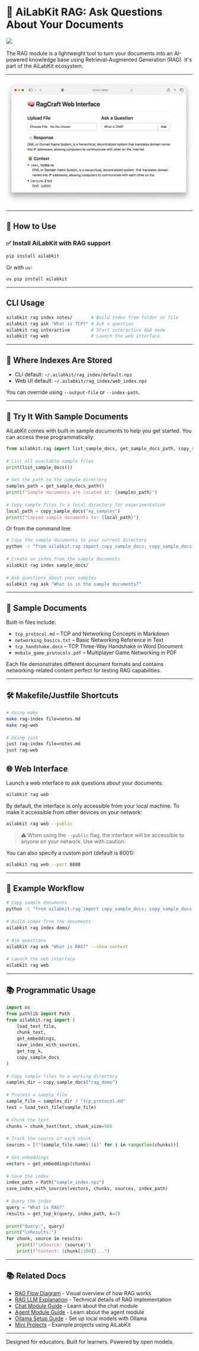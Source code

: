# 🧠 AiLabKit RAG: Ask Questions About Your Documents

[![](https://img.shields.io/badge/CLI-AiLabKit_RAG-blue)](#cli-usage)

The RAG module is a lightweight tool to turn your documents into an AI-powered knowledge base using Retrieval-Augmented Generation (RAG). It's part of the AiLabKit ecosystem.

---

![AiLabKit RAG Web Interface](assets/ragcraft-web-preview.png)

---

## 🚀 How to Use

### ✅ Install AiLabKit with RAG support

```bash
pip install ailabkit
```

Or with `uv`:

```bash
uv pip install ailabkit
```

---

## CLI Usage

```bash
ailabkit rag index notes/       # Build index from folder or file
ailabkit rag ask "What is TCP?" # Ask a question
ailabkit rag interactive        # Start interactive Q&A mode
ailabkit rag web                # Launch the web interface
```

---

## 📁 Where Indexes Are Stored

- CLI default: `~/.ailabkit/rag_index/default.npz`
- Web UI default: `~/.ailabkit/rag_index/web_index.npz`

You can override using `--output-file` or `--index-path`.

---

## 🧪 Try It With Sample Documents

AiLabKit comes with built-in sample documents to help you get started. You can access these programmatically:

```python
from ailabkit.rag import list_sample_docs, get_sample_docs_path, copy_sample_docs

# List all available sample files
print(list_sample_docs())

# Get the path to the sample directory
samples_path = get_sample_docs_path()
print(f"Sample documents are located at: {samples_path}")

# Copy sample files to a local directory for experimentation
local_path = copy_sample_docs("my_samples")
print(f"Copied sample documents to: {local_path}")
```

Or from the command line:

```bash
# Copy the sample documents to your current directory
python -c "from ailabkit.rag import copy_sample_docs; copy_sample_docs()"

# Create an index from the sample documents
ailabkit rag index sample_docs/

# Ask questions about your samples
ailabkit rag ask "What is in the sample documents?"
```

---

## 📂 Sample Documents

Built-in files include:

- `tcp_protocol.md` – TCP and Networking Concepts in Markdown
- `networking_basics.txt` – Basic Networking Reference in Text
- `tcp_handshake.docx` – TCP Three-Way Handshake in Word Document
- `mobile_game_protocols.pdf` – Multiplayer Game Networking in PDF

Each file demonstrates different document formats and contains networking-related content perfect for testing RAG capabilities.

---

## 🛠️ Makefile/Justfile Shortcuts

```bash
# Using make
make rag-index file=notes.md
make rag-web

# Using just
just rag-index file=notes.md
just rag-web
```

## 🌐 Web Interface

Launch a web interface to ask questions about your documents:

```bash
ailabkit rag web
```

By default, the interface is only accessible from your local machine. To make it accessible from other devices on your network:

```bash
ailabkit rag web --public
```

> ⚠️ When using the `--public` flag, the interface will be accessible to anyone on your network. Use with caution.

You can also specify a custom port (default is 8001):

```bash
ailabkit rag web --port 8888
```

---

## 🧠 Example Workflow

```bash
# Copy sample documents
python -c "from ailabkit.rag import copy_sample_docs; copy_sample_docs('demo')"

# Build index from the documents
ailabkit rag index demo/

# Ask questions
ailabkit rag ask "What is RAG?" --show-context

# Launch the web interface
ailabkit rag web
```

---

## 📚 Programmatic Usage

```python
import os
from pathlib import Path
from ailabkit.rag import (
    load_text_file, 
    chunk_text, 
    get_embeddings, 
    save_index_with_sources,
    get_top_k,
    copy_sample_docs
)

# Copy sample files to a working directory
samples_dir = copy_sample_docs("rag_demo")

# Process a sample file
sample_file = samples_dir / "tcp_protocol.md"
text = load_text_file(sample_file)

# Chunk the text
chunks = chunk_text(text, chunk_size=50)

# Track the source of each chunk
sources = [f"{sample_file.name}:{i}" for i in range(len(chunks))]

# Get embeddings
vectors = get_embeddings(chunks)

# Save the index
index_path = Path("sample_index.npz")
save_index_with_sources(vectors, chunks, sources, index_path)

# Query the index
query = "What is RAG?"
results = get_top_k(query, index_path, k=2)

print("Query:", query)
print("\nResults:")
for chunk, source in results:
    print(f"\nSource: {source}")
    print(f"Content: {chunk[:100]}...")
```

---

## 📚 Related Docs

- [RAG Flow Diagram](rag-flow.md) - Visual overview of how RAG works
- [RAG LLM Explanation](rag-llm-explain.md) - Technical details of RAG implementation
- [Chat Module Guide](chat-guide.md) - Learn about the chat module
- [Agent Module Guide](agent-guide.md) - Learn about the agent module
- [Ollama Setup Guide](ollama-guide.md) - Set up local models with Ollama
- [Mini Projects](mini-projects.md) - Example projects using AiLabKit

---

Designed for educators. Built for learners. Powered by open models.